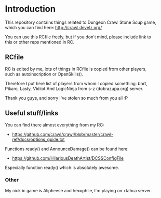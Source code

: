 # Introduction
This repository contains things related to Dungeon Crawl Stone Soup game, which you can find here: http://crawl.develz.org/

You can use this RCfile freely, but if you don't mind, please include link to this or other reps mentioned in RC.

## RCfile
RC is edited by me, lots of things in RCfile is copied from other players, such as autoinscription or OpenSkills().

Therefore I put here list of players from whom I copied something: bart, Pikaro, Lasty, Vidiiot
And LogicNinja from s-z (dobrazupa.org) server.

Thank you guys, and sorry I've stolen so much from you all :P

## Useful stuff/links

You can find there almost everything from my RC:
 - https://github.com/crawl/crawl/blob/master/crawl-ref/docs/options_guide.txt

Functions ready() and AnnounceDamage() can be found here:
 - https://github.com/HilariousDeathArtist/DCSSConfigFile

Especially function ready() which is absolutely awesome.


### Other
My nick in game is Alipheese and hexophile, I'm playing on xtahua server.
